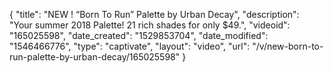 {
    "title": "NEW ! “Born To Run” Palette by Urban Decay",
    "description": "Your summer 2018 Palette!  21 rich shades for only $49.",
    "videoid": "165025598",
    "date_created": "1529853704",
    "date_modified": "1546466776",
    "type": "captivate",
    "layout": "video",
    "url": "\/v\/new-born-to-run-palette-by-urban-decay\/165025598"
}